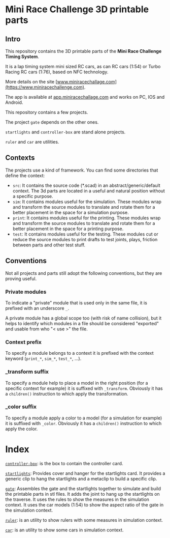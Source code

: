 # Mini Race Challenge 3D printable parts

## Intro
This repository contains the 3D printable parts of the **Mini Race Challenge Timing System**.

It is a lap timing system mini sized RC cars, as can RC cars (1:54) or Turbo Racing RC cars (1:76), based on NFC technology.

More details on the site [www.miniracechallage.com](https://www.miniracechallenge.com).

The app is available at [app.miniracechallage.com](https://app.miniracechallenge.com)
and works on PC, IOS and Android.

This repository contains a few projects.

The project `gate` depends on the other ones.

`startlights` and `controller-box` are stand alone projects.

`ruler` and `car` are utilities.

## Contexts
The projects use a kind of framework.
You can find some directories that define the context:
- `src`: It contains the source code (*.scad) in an abstract/generic/default context.
  The 3d parts are located in a useful and natural position without a specific purpose.  
- `sim`: It contains modules useful for the simulation. These modules wrap and transform the source modules
  to translate and rotate them for a better placement in the space for a simulation purpose.
- `print`: It contains modules useful for the printing. These modules wrap and transform the source modules
  to translate and rotate them for a better placement in the space for a printing purpose.
- `test`: It contains modules useful for the testing. These modules cut or reduce the source
  modules to print drafts to test joints, plays, friction between parts and other test stuff.
  
## Conventions

Not all projects and parts still adopt the following conventions, but they are proving useful. 

### Private modules
To indicate a "private" module that is used only in the same file, it is prefixed with an underscore `_`.

A private module has a global scope too (with risk of name collision), but it helps to identify which modules in a file
should be considered "exported" and usable from who "< use >" the file.

### Context prefix
To specify a module belongs to a context it is prefixed with the context keyword (`print_*`, `sim_*`, `test_*`, ...).

### _transform suffix
To specify a module help to place a model in the right position (for a specific context for example)
it is suffixed with `_transform`. Obviously it has a `children()` instruction to which apply the transformation.

### _color suffix
To specify a module apply a color to a model (for a simulation for example)
it is suffixed with `_color`. Obviously it has a `children()` instruction to which apply the color.


# Index

[`controller-box`](controller-box/README.md): is the box to contain the controller card.

[`startlights`](startlights/README.md): Provides cover and hanger for the startlights card.
It provides a generic clip to hang the startlights and a metaclip to build a specific clip.

[`gate`](gate/README.md): Assembles the gate and the startlights together to simulate
and build the printable parts in stl files.
It adds the joint to hang up the startlights on the traverse.
It uses the rules to show the measures in the simulation context.
It uses the car models (1:54) to show the aspect ratio of the gate in the simulation context.

[`ruler`](ruler/README.md): is an utility to show rulers with some measures in simulation context.

[`car`](car/README.md): is an utility to show some cars in simulation context.

